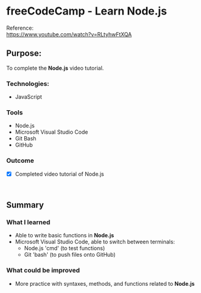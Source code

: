 # freeCodeCamp - Learn Node.js 

Reference:
<br/>
https://www.youtube.com/watch?v=RLtyhwFtXQA


## Purpose: 
To complete the **Node.js** video tutorial. 


### Technologies: 
* JavaScript

### Tools
* Node.js
* Microsoft Visual Studio Code
* Git Bash
* GitHub


### Outcome
* [x] Completed video tutorial of Node.js 

<br />


## Summary

### What I learned
* Able to write basic functions in **Node.js**
* Microsoft Visual Studio Code, able to switch between terminals: 
  * Node.js 'cmd' (to test functions)
  * Git 'bash' (to push files onto GitHub) 


### What could be improved
* More practice with syntaxes, methods, and functions related to **Node.js** 



